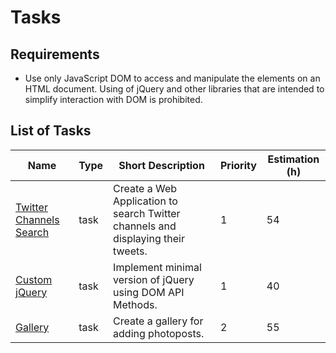 # Tasks

## Requirements

* Use only JavaScript DOM to access and manipulate the elements on an HTML document. Using of jQuery and other libraries that are intended to simplify interaction with DOM is prohibited.

## List of Tasks

| Name                                                           | Type | Short Description                                                                | Priority | Estimation (h) |
|----------------------------------------------------------------|------|----------------------------------------------------------------------------------|----------|----------------|
| [Twitter Channels Search](./twitter-channels-search/readme.md) | task | Create a Web Application to search Twitter channels and displaying their tweets. | 1        | 54             |
| [Custom jQuery](./custom-jquery/readme.md)                     | task | Implement minimal version of jQuery using DOM API Methods.                       | 1        | 40             |
| [Gallery](./gallery/readme.md)                                 | task | Create a gallery for adding photoposts.                                          | 2        | 55             |
